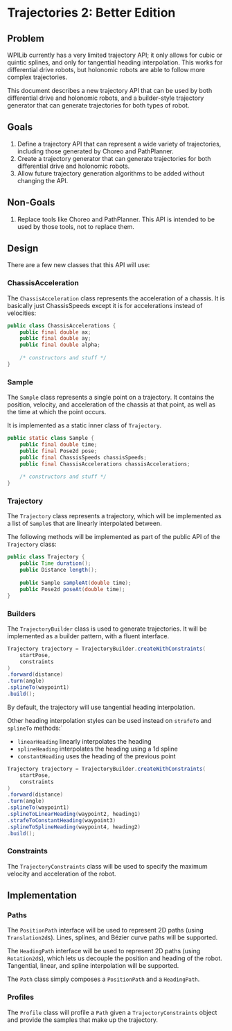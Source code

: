 # Trajectories 2: Better Edition

## Problem 

WPILib currently has a very limited trajectory API;
it only allows for cubic or quintic splines,
and only for tangential heading interpolation.
This works for differential drive robots,
but holonomic robots are able to follow more complex trajectories.

This document describes a new trajectory API that can be used
by both differential drive and holonomic robots,
and a builder-style trajectory generator that can generate trajectories
for both types of robot.

## Goals 

1. Define a trajectory API that can represent a wide variety of trajectories,
   including those generated by Choreo and PathPlanner.
2. Create a trajectory generator that can generate trajectories
   for both differential drive and holonomic robots.
3. Allow future trajectory generation algorithms to be added
   without changing the API.

## Non-Goals

1. Replace tools like Choreo and PathPlanner. 
   This API is intended to be used by those tools,
   not to replace them.

## Design

There are a few new classes that this API will use:

### ChassisAcceleration 

The `ChassisAcceleration` class represents the acceleration of a chassis.
It is basically just ChassisSpeeds except it is for accelerations instead of velocities:

```java
public class ChassisAccelerations {
    public final double ax;
    public final double ay;
    public final double alpha;
    
    /* constructors and stuff */
}
```

### Sample 

The `Sample` class represents a single point on a trajectory.
It contains the position, velocity, and acceleration of the chassis
at that point, as well as the time at which the point occurs.

It is implemented as a static inner class of `Trajectory`.

```java
public static class Sample {
    public final double time;
    public final Pose2d pose;
    public final ChassisSpeeds chassisSpeeds;
    public final ChassisAccelerations chassisAccelerations;
    
    /* constructors and stuff */
}
```

### Trajectory

The `Trajectory` class represents a trajectory,
which will be implemented as a list of `Sample`s
that are linearly interpolated between.

The following methods will be implemented as 
part of the public API of the `Trajectory` class:

```java
public class Trajectory {
    public Time duration();
    public Distance length();
    
    public Sample sampleAt(double time);
    public Pose2d poseAt(double time);
}
```

### Builders

The `TrajectoryBuilder` class is used to generate trajectories.
It will be implemented as a builder pattern,
with a fluent interface.

```java
Trajectory trajectory = TrajectoryBuilder.createWithConstraints(
    startPose,
    constraints
)
.forward(distance)
.turn(angle)
.splineTo(waypoint1)
.build();
```

By default, the trajectory will use tangential heading interpolation.

Other heading interpolation styles can be used instead
on `strafeTo` and `splineTo` methods:`
- `linearHeading` linearly interpolates the heading
- `splineHeading` interpolates the heading using a 1d spline
- `constantHeading` uses the heading of the previous point

```java
Trajectory trajectory = TrajectoryBuilder.createWithConstraints(
    startPose,
    constraints
)
.forward(distance)
.turn(angle)
.splineTo(waypoint1)
.splineToLinearHeading(waypoint2, heading1)
.strafeToConstantHeading(waypoint3)
.splineToSplineHeading(waypoint4, heading2)
.build();
```

### Constraints

The `TrajectoryConstraints` class will be used to specify
the maximum velocity and acceleration of the robot.

## Implementation

### Paths 

The `PositionPath` interface will be used to represent 2D
paths (using `Translation2d`s).
Lines, splines, and Bézier curve paths will be supported.

The `HeadingPath` interface will be used to represent 2D
paths (using `Rotation2d`s), 
which lets us decouple the position and heading of the robot.
Tangential, linear, and spline interpolation will be supported.

The `Path` class simply composes a `PositionPath` and a `HeadingPath`.

### Profiles

The `Profile` class will profile a `Path`
given a `TrajectoryConstraints` object 
and provide the samples that make up the trajectory.